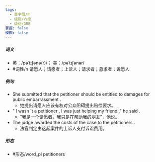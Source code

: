```yaml
---
tags:
  - 首字母/P
  - 级别/六级
  - 级别/GRE
掌握: false
模糊: false
---
```

##### 词义
- 英：/pəˈtɪʃənə(r)/； 美：/pəˈtɪʃənər/
- #词性/n  请愿人；请愿者；上诉人；请求者；恳求者；诉愿人
##### 例句
- She submitted that the petitioner should be entitled to damages for public embarrassment .
	- 她提出请愿人应该有权对公众阻碍提出赔偿要求。
- " I wasn 't a petitioner , I was just helping my friend ," he said .
	- “我是一个请愿者，我只是在帮助我的朋友”，他说。
- The judge awarded the costs of the case to the petitioners .
	- 法官判定由这起案件的上诉人支付诉讼费用。
##### 形态
- #形态/word_pl petitioners
